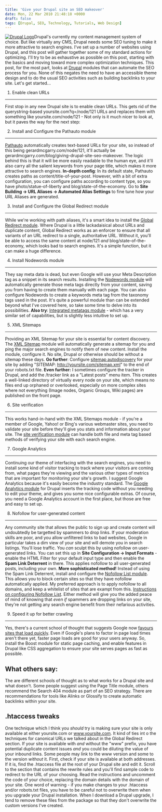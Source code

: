```yaml
---
title: 'Give your Drupal site an SEO makeover'
date: Mon, 22 Mar 2010 21:48:18 +0000
draft: false
tags: [Drupal, SEO, Technology, Tutorials, Web Design]
---
```


[![Drupal Logo](http://gerard.interwebworld.co.uk/files/2011/01/drupal-logo.jpg)](http://gerard.interwebworld.co.uk/files/2011/01/drupal-logo.jpg)Drupal's currently my content management system of choice. But like virtually any CMS, Drupal needs some SEO tuning to make it more attractive to search engines. I've set up a number of websites using Drupal, and this post will gather together some of my standard actions for optimizing. I'll try to be as exhaustive as possible on this post, starting with the basics and moving toward more complex optimization techniques. This post, for the most part, looks at [Drupal](http://drupal.org/) modules that can automate the SEO process for you. None of this negates the need to have an accessible theme design and to do the usual SEO activities such as building backlinks to your site. Let's get started...

1) Enable clean URLs
--------------------

First stop in any new Drupal site is to enable clean URLs. This gets rid of the querystring-based yoursite.com?q=/node/121 URLs and replaces them with something like yoursite.com/node/121 - Not only is it much nicer to look at, but it paves the way for the next step:

2) Install and Configure the Pathauto module
--------------------------------------------

[Pathauto](http://drupal.org/project/pathauto) automatically creates text-based URLs for your site, so instead of this being gerardmcgarry.com/node/121, it'll actually be gerardmcgarry.com/blog/giving-drupal-site-seo-makeover. The logic behind this is that it will be more easily readable to the human eye, and it'll also carry all the salient keywords from your page title, which makes it more attractive to search engines. **In-depth config**: In its default state, Pathauto creates paths as content/title-of-your-post. However, with a bit of extra configuration, you can configure paths according to content type, so you have photo/statue-of-liberty and blog/state-of-the-economy. Go to **Site Building -> URL Aliases -> Automated Alias Settings** to fine tune how your URL Aliases are generated.

3) Install and Configure the Global Redirect module
---------------------------------------------------

While we're working with path aliases, it's a smart idea to install the [Global Redirect module](http://drupal.org/project/globalredirect). Where Drupal is a little lackadaisical about URLs and duplicate content, Global Redirect works as an enforcer to ensure that all variants of an URL redirect to a single, authoritative URL. Without it, you'll be able to access the same content at node/121 _and_ blog/state-of-the-economy, which looks bad to search engines. It's a simple function, but it can make a huge difference.

4) Install Nodewords module
---------------------------

They say meta data is dead, but even Google will use your Meta Description tag as a snippet in its search results. Installing the [Nodewords module](http://drupal.org/project/nodewords) will automatically generate those meta tags directly from your content, saving you from having to create them manually with each page. You can also configure Nodewords to create a keywords meta tag from the taxonomy tags used in the post. It's quite a powerful module than can be extended beyond what I've covered here, so take some time to delve into its possibilities. **Also try**: [Integrated metatags module](http://drupal.org/project/int_meta) \- which has a very similar set of capabilities, but is slightly less intuitive to set up.

5) XML Sitemaps
---------------

Providing an XML Sitemap for your site is essential for content discovery. The [XML Sitemap](http://drupal.org/project/xmlsitemap) module will automatically generate a sitemap for you and ping the major search engines to notify them of new content. Install the module, configure it. No site, Drupal or otherwise should be without a sitemap these days. **Go further**: Configure [sitemap autodiscovery](http://www.scribbledesigns.co.uk/2007/04/12/how-to-configure-sitemap-autodiscovery-for-your-website/) for your site by adding "SITEMAP: http://yoursite.com/sitemap.xml" to the end of your robots.txt file. **Even further:** I sometimes configure the tracker in Drupal, and add the /tracker link as a "Latest posts" menu item. This creates a well-linked directory of virtually every node on your site, which means no files end up orphaned or overlooked, especially on more complex sites where not everything (Image nodes, Organic Groups, Wiki pages) are published on the front page.

6) Site verification
--------------------

This works hand-in-hand with the XML Sitemaps module - if you're a member of Google, Yahoo! or Bing's various webmaster sites, you need to validate your site before they'll give you stats and information about your site. The [site verification module](http://drupal.org/project/site_verify) can handle both file and meta tag based methods of verifying your site with each search engine.

7) Google Analytics
-------------------

Continuing our theme of interfacing with the search engines, you need to install some kind of visitor tracking to track where your visitors are coming from, what pages they're viewing and the various other types of metrics that are important for monitoring your site's growth. I suggest Google Analytics because it's easily become the industry standard. The [Google Analytics module](http://drupal.org/project/google_analytics) for Drupal inserts the tracking code without you needing to edit your theme, and gives you some nice configurable extras. Of course, you need a Google Analytics account in the first place, but those are free and easy to set up.

8) Nofollow for user-generated content
--------------------------------------

Any community site that allows the public to sign up and create content will undoubtedly be targetted by spammers to drop links. If your moderation skills are poor, and you allow unfiltered links to bad websites, Google in particular takes a dim view of your site and will demote you in search listings. You'll lose traffic. You _can_ sculpt this by using nofollow on user-generated links. You can set this up in **Site Configuration -> Input Formats** \- enable the HTML Filter for your default input type and then enable the **Spam Link Deterrent** in there. This applies nofollow to all user-generated posts, including your own. **More sophisticated method!** Instead of using the Spam Link Deterrent, install and configure the [Nofollow List module](http://drupal.org/project/nofollowlist). This allows you to block certain sites so that they have nofollow automatically applied. My preferred approach is to apply nofollow to all domains, and keep a whitelist of sites that are exampt from this. [Instructions on configuring Nofollow List](http://gerardmcgarry.com/2009/nofollow-list-an-alternative-to-drupals-spam-link-deterrent/). Either method will give you the added peace of mind of knowing that _even if_ spammers are dropping links on your site, they're not getting any search engine benefit from their nefarious activities.

9) Speed it up for better crawling
----------------------------------

Yes, there's a current school of thought that suggests Google now [favours sites that load quickly](http://mashable.com/2009/11/15/google-ranking-speed/). Even if Google's plans to factor in page load times aren't there yet, faster page loads are good for your users anyway. So, install the Boost module for static page caching, and enable features in Drupal like CSS aggregation to ensure your site serves pages as fast as possible.

What others say:
----------------

The are different schools of thought as to what works for a Drupal site and what doesn't. Some people suggest using the Page Title module, others recommend the Search 404 module as part of an SEO strategy. There are recommendations for tools like Alinks or Glossify to create automatic backlinks within your site.

.htaccess tweaks
----------------

One technique which I think you _should_ try is making sure your site is only available at either yoursite.com or www.yoursite.com. It kind of ties int o the techniques for canonical URLs we talked about in the Global Redirect section. If your site is available with _and_ without the "www" prefix, you have potential duplicate content issues _and_ you could be diluting the value of your inbound links. Some people may link to the www version and some to the version _without_ it. First, check if your site is available at both addresses. If it is, find the .htaccess file at the root of your Drupal site and edit it. Scroll to the section that contains the rewrite rules and you'll find sample code to redirect to the URL of your choosing. Read the instructions and uncomment the code of your choice, replacing the domain details with the domain of your site. One word of warning - if you make changes to your .htaccess and/or robots.txt files, you have to be careful not to overwrite them when you upgrade your Drupal installation. When I download a Drupal upgrade, I tend to remove these files from the package so that they don't overwrite the custom versions I've created.